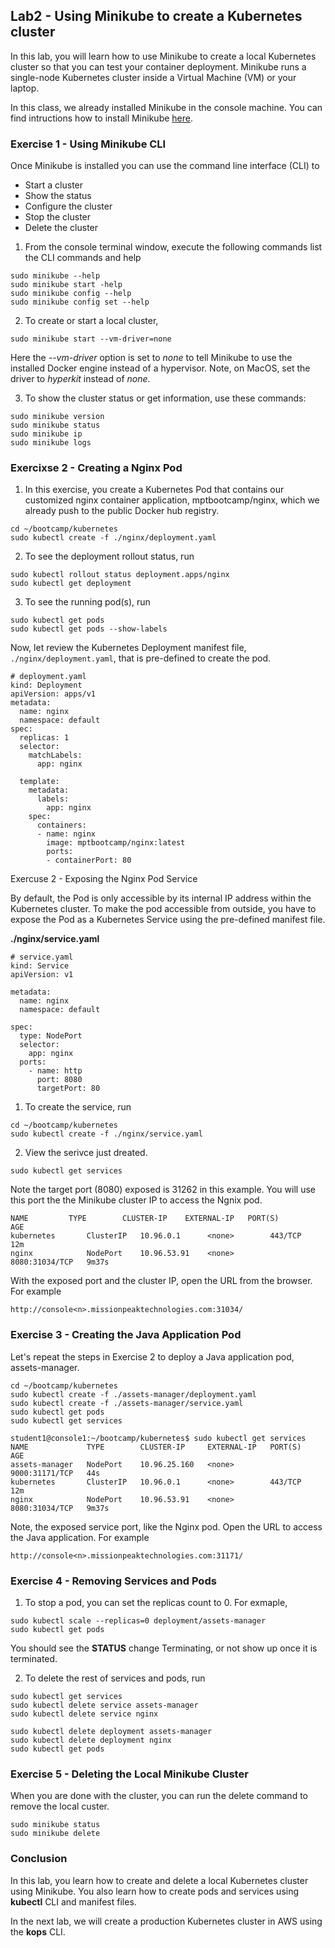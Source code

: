 ## Lab2 - Using Minikube to create a Kubernetes cluster

In this lab, you will learn how to use Minikube to create a local Kubernetes cluster so that you can test your container deployment. Minikube runs a single-node Kubernetes cluster inside a Virtual Machine (VM) or your laptop. 

In this class, we already installed Minikube in the console machine. You can find intructions how to install Minikube [here](https://kubernetes.io/docs/tasks/tools/install-minikube/).


### Exercise 1 - Using Minikube CLI

Once Minikube is installed you can use the command line interface (CLI) to

* Start a cluster
* Show the status
* Configure the cluster
* Stop the cluster
* Delete the cluster


1. From the console terminal window, execute the following commands list the CLI commands and help

```console
sudo minikube --help
sudo minikube start -help
sudo minikube config --help
sudo minikube config set --help
```

2. To create or start a local cluster, 

```console
sudo minikube start --vm-driver=none
```

Here the *--vm-driver* option is set to *none* to tell Minikube to use the installed Docker engine instead of a hypervisor. Note, on MacOS, set the driver to *hyperkit* instead of *none*.

3. To show the cluster status or get information, use these commands:

```console
sudo minikube version
sudo minikube status
sudo minikube ip
sudo minikube logs
```


### Exercixse 2 - Creating a Nginx Pod

1. In this exercise, you create a Kubernetes Pod that contains our customized nginx container application, mptbootcamp/nginx, which we already push to the public Docker hub registry.

```console
cd ~/bootcamp/kubernetes
sudo kubectl create -f ./nginx/deployment.yaml
```

2. To see the deployment rollout status, run

```console
sudo kubectl rollout status deployment.apps/nginx
sudo kubectl get deployment
```

3. To see the running pod(s), run

```console
sudo kubectl get pods
sudo kubectl get pods --show-labels
```

Now, let review the Kubernetes Deployment manifest file, `./nginx/deployment.yaml`, that is pre-defined to create the pod.

```
# deployment.yaml
kind: Deployment
apiVersion: apps/v1
metadata:
  name: nginx
  namespace: default
spec:
  replicas: 1
  selector:
    matchLabels:
      app: nginx

  template:
    metadata:
      labels:
        app: nginx
    spec:
      containers:
      - name: nginx
        image: mptbootcamp/nginx:latest
        ports:
        - containerPort: 80
```

Exercuse 2 - Exposing the Nginx Pod Service

By default, the Pod is only accessible by its internal IP address within the Kubernetes cluster. To make the pod accessible from outside, you have to expose the Pod as a Kubernetes Service using the pre-defined manifest file.

**./nginx/service.yaml**
```
# service.yaml
kind: Service
apiVersion: v1

metadata:
  name: nginx
  namespace: default

spec:
  type: NodePort
  selector:
    app: nginx
  ports:
    - name: http
      port: 8080
      targetPort: 80
```

1. To create the service, run
```console
cd ~/bootcamp/kubernetes
sudo kubectl create -f ./nginx/service.yaml
```

2. View the serivce just dreated.
```console
sudo kubectl get services
```

Note the target port (8080) exposed is 31262 in this example. You will use this port the the Minikube cluster IP to access the Ngnix pod.

```
NAME         TYPE        CLUSTER-IP    EXTERNAL-IP   PORT(S)          AGE
kubernetes       ClusterIP   10.96.0.1      <none>        443/TCP          12m
nginx            NodePort    10.96.53.91    <none>        8080:31034/TCP   9m37s
```

With the exposed port and the cluster IP, open the URL from the browser. For example

```
http://console<n>.missionpeaktechnologies.com:31034/
```


### Exercise 3 - Creating the Java Application Pod 

Let's repeat the steps in Exercise 2 to deploy a Java application pod, assets-manager.

```console
cd ~/bootcamp/kubernetes
sudo kubectl create -f ./assets-manager/deployment.yaml
sudo kubectl create -f ./assets-manager/service.yaml
sudo kubectl get pods
sudo kubectl get services
```

```
student1@console1:~/bootcamp/kubernetes$ sudo kubectl get services
NAME             TYPE        CLUSTER-IP     EXTERNAL-IP   PORT(S)          AGE
assets-manager   NodePort    10.96.25.160   <none>        9000:31171/TCP   44s
kubernetes       ClusterIP   10.96.0.1      <none>        443/TCP          12m
nginx            NodePort    10.96.53.91    <none>        8080:31034/TCP   9m37s
```


Note, the exposed service port, like the Nginx pod. Open the URL to access the Java application. For example

```
http://console<n>.missionpeaktechnologies.com:31171/
```



### Exercise 4 - Removing Services and Pods

1. To stop a pod, you can set the replicas count to 0. For exmaple,

```console
sudo kubectl scale --replicas=0 deployment/assets-manager
sudo kubectl get pods
```

You should see the **STATUS** change Terminating, or not show up once it is terminated.

2. To delete the rest of services and pods, run

```console
sudo kubectl get services 
sudo kubectl delete service assets-manager
sudo kubectl delete service nginx

sudo kubectl delete deployment assets-manager
sudo kubectl delete deployment nginx
sudo kubectl get pods
```

### Exercise 5 - Deleting the Local Minikube Cluster

When you are done with the cluster, you can run the delete command to remove the local custer.

```console
sudo minikube status
sudo minikube delete
````

### Conclusion

In this lab, you learn how to create and delete a local Kubernetes cluster using Minikube. You also learn how to create pods and services using **kubectl** CLI and manifest files.

In the next lab, we will create a production Kubernetes cluster in AWS using the **kops** CLI.


